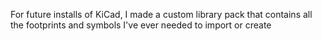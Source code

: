 For future installs of KiCad, I made a custom library pack that contains all the footprints and symbols I've ever needed to import or create
